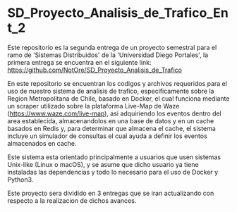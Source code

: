 # SD_Proyecto_Analisis_de_Trafico_Ent_2

Este repositorio es la segunda entrega de un proyecto semestral para el ramo de 'Sistemas Distribuidos' de la 'Universidad Diego Portales', la primera entrega se encuentra en el siguiente link: https://github.com/NotOre/SD_Proyecto_Analisis_de_Trafico

En este repositorio se encuentran los codigos y archivos requeridos para el uso de nuestro sistema de analisis de trafico, especificamente sobre la Region Metropolitana de Chile, basado en Docker, el cual funciona mediante un scraper utilizado sobre la plataforma Live-Map de Waze (https://www.waze.com/live-map), asi adquiriendo los eventos dentro del area establecida, almacenandolos en una base de datos y en un cache basados en Redis y, para determinar que almacena el cache, el sistema incluye un simulador de consultas el cual ayuda a definir los eventos almacenados en cache.

Este sistema esta orientado principalmente a usuarios que usen sistemas Unix-like (Linux o macOS), y se asume que dicho usuario ya tiene instaladas las dependencias y todo lo necesario para el uso de Docker y Python3.

Este proyecto sera dividido en 3 entregas que se iran actualizando con respecto a la realizacion de dichos avances.
